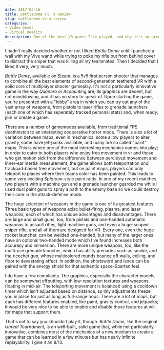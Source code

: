 ```yaml
---
date: 2017-06-16
title: BattleDome VR, a Review
slug: battledome-vr-a-review
categories:
- Video Games
- Virtual Reality
description: One of the best VR games I've played, and why it's so great.
---
```


I hadn't really decided whether or not I liked _Battle Dome_ until I punched a wall with my Vive wand while trying to poke my rifle out from behind cover to distract the sniper that was killing all my teammates. Then I decided that I liked it very, very much.

_Battle Dome_, available on [Steam](http://store.steampowered.com/app/484870/Battle_Dome/), is a 5v5 first person shooter that manages to combine all the best elements of second-generation teathered VR with a solid core of multiplayer shooter gameplay. It's not a particularly innovative game in the way _Quanero_ or _Accounting_ are; its graphics are decent, but not mindblowing, and it has no story to speak of. Upon starting the game, you're presented with a "lobby" area in which you can try out any of the vast array of weapons, from pistols to laser rifles to grenade launchers (each one of which has seperately tracked personal stats) and, when ready, join or create a game.

There are a number of gamemodes available, from traditional FPS deathmatch to an interesting cooperative horror mode. There is also a lot of variation between maps, even in mechanics; some allow players to alter gravity, some have jet-packs available, and many are so called "paint" maps. This is where one of the most interesting mechanics comes into play; in order to cater to both players who enjoy free movement in vr and those who get motion sick from the difference between percieved movement and inner-ear inertial measurement, the game allows both teleportation _and_ trackpad-based free movement, but on paint maps, players can only teleport to places where their teams color has been painted. This leads to some very exciting _Splatoon_-style paint raids. In one of my recent matches, two players with a machine gun and a grenade launcher guarded me while I used dual paint guns to spray a path to the enemy base so we could destroy their core in the attack-defense mode.

The huge selection of weapons in the game is one of its greatest features. Three basic types of weapons exist: bullet-firing, plasma, and laser weapons, each of which has unique advantages and disadvantages. There are large and small guns, too, from pistols and one-handed automatic weapons to assault rifles, light machine guns, and even a huge-scoped sniper rifle, and all of them are designed for VR. Every one, even the huge rocket launcher, can be weilded one-handed, but many of the larger ones have an optional two-handed mode which I've found increases both accuracy and immersion. There are more unique weapons, too, like the multi-use grenade launcher, which has utility grenades such as smoke, and the ricochet gun, whose multicolored rounds bounce off walls, ceiling, and floor to devastating effect. In addition, the shortsword and lance can be paired with the energy shield for that authentic space-Spartan feel.

I do have a few complaints. The graphics, especially the character models, can be somewhat offputting, with low-resolution textures and weapons floating in mid-air. The teleporting movement is balanced using a cooldown timer which isn't adjusted based on distance, so tiny adjustments freeze you in place for just as long as full-range hops. There are a lot of maps, but each has different features enabled, like paint, gravity control, and jetpacks; it would be very nice to be able to enable and disable those features at will, for maps that support them. 

That's not to say you shouldn't play it, though. _Battle Dome_, like the original _Unreal Tournament_, is an well-built, solid game that, while not particularly innovative, combines most of the mechanics of a new medium to create a game that can be learned in a few minutes but has nearly infinite replayability. I give it an 8/10.

